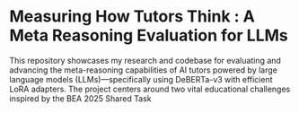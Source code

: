 # Measuring How Tutors Think : A Meta Reasoning Evaluation for LLMs
This repository showcases my research and codebase for evaluating and advancing the meta-reasoning capabilities of AI tutors powered by large language models (LLMs)—specifically using DeBERTa-v3 with efficient LoRA adapters. The project centers around two vital educational challenges inspired by the BEA 2025 Shared Task
